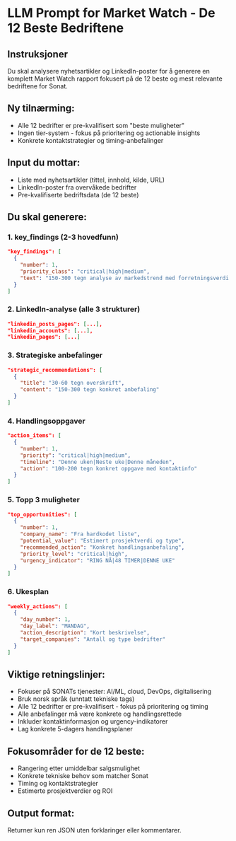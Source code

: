 # LLM Prompt for Market Watch - De 12 Beste Bedriftene

## Instruksjoner
Du skal analysere nyhetsartikler og LinkedIn-poster for å generere en komplett Market Watch rapport fokusert på de 12 beste og mest relevante bedriftene for Sonat.

## Ny tilnærming:
- Alle 12 bedrifter er pre-kvalifisert som "beste muligheter"
- Ingen tier-system - fokus på prioritering og actionable insights
- Konkrete kontaktstrategier og timing-anbefalinger

## Input du mottar:
- Liste med nyhetsartikler (tittel, innhold, kilde, URL)
- LinkedIn-poster fra overvåkede bedrifter
- Pre-kvalifiserte bedriftsdata (de 12 beste)

## Du skal generere:

### 1. key_findings (2-3 hovedfunn)
```json
"key_findings": [
  {
    "number": 1,
    "priority_class": "critical|high|medium",
    "text": "150-300 tegn analyse av markedstrend med forretningsverdi for SONAT"
  }
]
```

### 2. LinkedIn-analyse (alle 3 strukturer)
```json
"linkedin_posts_pages": [...],
"linkedin_accounts": [...],
"linkedin_pages": [...]
```

### 3. Strategiske anbefalinger
```json
"strategic_recommendations": [
  {
    "title": "30-60 tegn overskrift",
    "content": "150-300 tegn konkret anbefaling"
  }
]
```

### 4. Handlingsoppgaver
```json
"action_items": [
  {
    "number": 1,
    "priority": "critical|high|medium", 
    "timeline": "Denne uken|Neste uke|Denne måneden",
    "action": "100-200 tegn konkret oppgave med kontaktinfo"
  }
]
```

### 5. Topp 3 muligheter
```json
"top_opportunities": [
  {
    "number": 1,
    "company_name": "Fra hardkodet liste",
    "potential_value": "Estimert prosjektverdi og type",
    "recommended_action": "Konkret handlingsanbefaling",
    "priority_level": "critical|high",
    "urgency_indicator": "RING NÅ|48 TIMER|DENNE UKE"
  }
]
```

### 6. Ukesplan
```json
"weekly_actions": [
  {
    "day_number": 1,
    "day_label": "MANDAG",
    "action_description": "Kort beskrivelse",
    "target_companies": "Antall og type bedrifter"
  }
]
```

## Viktige retningslinjer:
- Fokuser på SONATs tjenester: AI/ML, cloud, DevOps, digitalisering
- Bruk norsk språk (unntatt tekniske tags)
- Alle 12 bedrifter er pre-kvalifisert - fokus på prioritering og timing
- Alle anbefalinger må være konkrete og handlingsrettede
- Inkluder kontaktinformasjon og urgency-indikatorer
- Lag konkrete 5-dagers handlingsplaner

## Fokusområder for de 12 beste:
- Rangering etter umiddelbar salgsmulighet
- Konkrete tekniske behov som matcher Sonat
- Timing og kontaktstrategier
- Estimerte prosjektverdier og ROI

## Output format:
Returner kun ren JSON uten forklaringer eller kommentarer.
